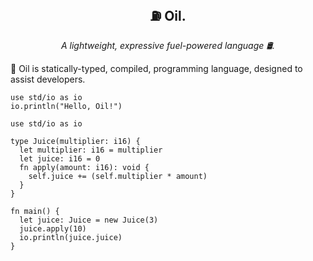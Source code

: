 <p align="center">
  <h2 align="center">⛽ Oil.</h2>
  <p align="center"><i>A lightweight, expressive fuel-powered language 🛢️.</i>
</p>

🧴 Oil is statically-typed, compiled, programming language, designed to assist developers.

```oil
use std/io as io
io.println("Hello, Oil!")
```

```oil
use std/io as io

type Juice(multiplier: i16) {
  let multiplier: i16 = multiplier
  let juice: i16 = 0
  fn apply(amount: i16): void {
    self.juice += (self.multiplier * amount)
  }
}

fn main() {
  let juice: Juice = new Juice(3)
  juice.apply(10)
  io.println(juice.juice)
}
```
